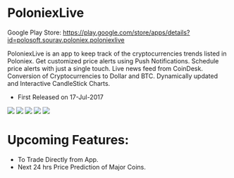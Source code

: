 # PoloniexLive
Google Play Store: https://play.google.com/store/apps/details?id=polosoft.sourav.poloniex.poloniexlive

PoloniexLive is an app to keep track of the cryptocurrencies trends listed in Poloniex. Get customized price alerts using Push Notifications. Schedule price alerts with just a single touch. Live news feed from CoinDesk. Conversion of Cryptocurrencies to Dollar and BTC. Dynamically updated and Interactive CandleStick Charts. 
* First Released on 17-Jul-2017


![](https://lh3.googleusercontent.com/JLX61juU4jMVv0hnPkS-WUaXvVVYQvbgBe2kiX4IfB87JrGRdWIKjwg429BQ90zQhck=h400-rw) 
![](https://lh3.googleusercontent.com/1SNGm7kgyIzm8uZIwmguisrJQ4CT4OM8Tck2yiQ4LhkpEakUvFGLp80k9sDCwTVaBdw=h400-rw) 
![](https://lh3.googleusercontent.com/Gl3Wgq-whqXqWd5-N645FOD2yp45qI50e7p6xr-LofT_Wj2QU1AA0edy4hff3qVD2A=h400-rw) 
![](https://lh3.googleusercontent.com/zaNKR8jeb7oxIh53yYaevggLJssiTPAe0IV5WXrUvY4zW4X4MI2RGcE-Qi72VU3tIg=h400-rw)  ![](https://lh3.googleusercontent.com/W0vWyHl5s7upRtFKx83IVUK_BFK3yeVShET0KybRGhKOkAP7tkSiucAK__Vz6-2bUAA=h400-rw)

# Upcoming Features:
* To Trade Directly from App.
* Next 24 hrs Price Prediction of Major Coins.
